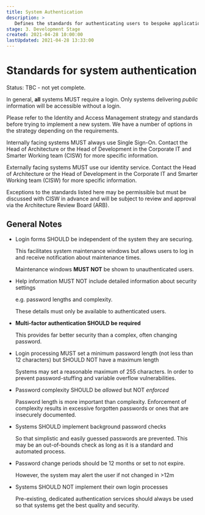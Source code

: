 ```yaml
---
title: System Authentication
description: >
   Defines the standards for authenticating users to bespoke applications.
stage: 3. Development Stage
created: 2021-04-28 10:00:00
lastUpdated: 2021-04-28 13:33:00
---
```


# Standards for system authentication

Status: TBC - not yet complete.

In general, **all** systems MUST require a login. Only systems delivering _public_ information will be accessible without a login.

Please refer to the Identity and Access Management strategy and standards before trying to implement a new system. 
We have a number of options in the strategy depending on the requirements.

Internally facing systems MUST always use Single Sign-On. Contact the Head of Architecture or the Head of Development in the 
Corporate IT and Smarter Working team (CISW) for more specific information.

Externally facing systems MUST use our identity service. Contact the Head of Architecture or the Head of Development in the 
Corporate IT and Smarter Working team (CISW) for more specific information.

Exceptions to the standards listed here may be permissible but must be discussed with CISW in advance and will be subject to
review and approval via the Architecture Review Board (ARB).

## General Notes

* Login forms SHOULD be independent of the system they are securing.

  This facilitates system maintenance windows but allows users to log in and receive notification about maintenance times.
  
  Maintenance windows **MUST NOT** be shown to unauthenticated users.

* Help information MUST NOT include detailed information about security settings

  e.g. password lengths and complexity.
  
  These details must only be available to authenticated users.
  
* **Multi-factor authentication SHOULD be required**
  
  This provides far better security than a complex, often changing password.
  
* Login processing MUST set a minimum password length (not less than 12 characters) 
  but SHOULD NOT have a maximum length
  
  Systems may set a reasonable maximum of 255 characters. In order to prevent password-stuffing and variable overflow vulnerabilities.
  
* Password complexity SHOULD be _allowed_ but NOT _enforced_
  
  Password length is more important than complexity. Enforcement of complexity results in excessive forgotten passwords or ones that are
  insecurely documented.
  
* Systems SHOULD implement background password checks

  So that simplistic and easily guessed passwords are prevented. This may be an out-of-bounds check as long as it is a standard and
  automated process.

* Password change periods should be 12 months or set to not expire.
  
  However, the system may alert the user if not changed in >12m

* Systems SHOULD NOT implement their own login processes

  Pre-existing, dedicated authentication services should always be used so that systems
  get the best quality and security.
